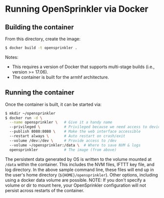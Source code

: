 # Running OpenSprinkler via Docker

## Building the container
From this directory, create the image:

```sh
$ docker build -t opensprinkler .
```

Notes:
* This requires a version of Docker that supports multi-stage builds
(i.e., version >= 17.06).
* The container is built for the armhf architecture.

## Running the container
Once the container is built, it can be started via:

```sh
$ mkdir ~/opensprinkler
$ docker run -d \
  --name opensprinkler \   # Give it a handy name
  --privileged \           # Privileged because we need access to devices
  --publish 8080:8080 \    # Make the web interface accessible
  --restart always \       # Auto restart on crash/exit
  --volume /dev:/dev \     # Provide access to /dev
  --volume ~/opensprinkler:/data \  # Where to save NVM & logs
  opensprinkler            # The image (from above)
```

The persistent data generated by OS is written to the volume mounted at `/data`
within the container. This includes the NVM files, IFTTT key file, and log
directory. In the above sample command line, these files will end up in the
user's home directory (`${HOME}/opensprinkler`). Other options, including using
a docker data volume are possible. NOTE: If you don't specify a volume or dir to
mount here, your OpenSprinkler configuration will not persist across restarts of
the container.
